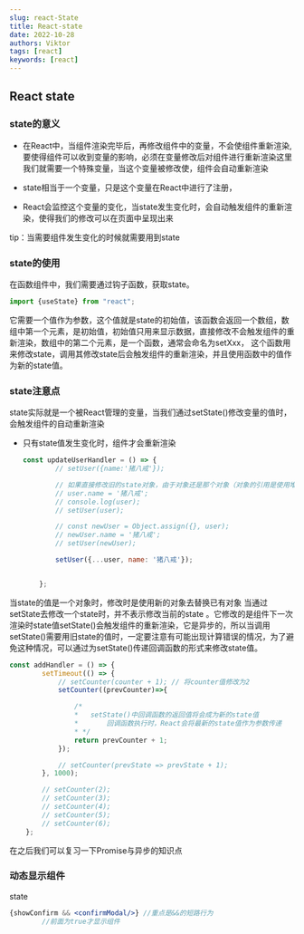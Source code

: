 ```yaml
---
slug: react-State
title: React-state
date: 2022-10-28
authors: Viktor
tags: [react]
keywords: [react]
---
```

<!-- truncate -->
## React state

### state的意义

- 在React中，当组件渲染完毕后，再修改组件中的变量，不会使组件重新渲染,要使得组件可以收到变量的影响，必须在变量修改后对组件进行重新渲染这里我们就需要一个特殊变量，当这个变量被修改使，组件会自动重新渲染

- state相当于一个变量，只是这个变量在React中进行了注册，

- React会监控这个变量的变化，当state发生变化时，会自动触发组件的重新渲染，使得我们的修改可以在页面中呈现出来

tip：当需要组件发生变化的时候就需要用到state

### state的使用

在函数组件中，我们需要通过钩子函数，获取state。

  ```js
  import {useState} from "react";
  ```

它需要一个值作为参数，这个值就是state的初始值，该函数会返回一个数组，数组中第一个元素，是初始值，初始值只用来显示数据，直接修改不会触发组件的重新渲染，数组中的第二个元素，是一个函数，通常会命名为setXxx， 这个函数用来修改state，调用其修改state后会触发组件的重新渲染，并且使用函数中的值作为新的state值。

### state注意点

state实际就是一个被React管理的变量，当我们通过setState()修改变量的值时，会触发组件的自动重新渲染

- 只有state值发生变化时，组件才会重新渲染

  ```jsx
  const updateUserHandler = () => {
          // setUser({name:'猪八戒'});
  
          // 如果直接修改旧的state对象，由于对象还是那个对象（对象的引用是使用堆的地址，内容的改变不会改变堆的地址），所以不会生效
          // user.name = '猪八戒';
          // console.log(user);
          // setUser(user);
  
          // const newUser = Object.assign({}, user);
          // newUser.name = '猪八戒';
          // setUser(newUser);
  
          setUser({...user, name: '猪八戒'});
  
  
      };
  ```

当state的值是一个对象时，修改时是使用新的对象去替换已有对象
当通过setState去修改一个state时，并不表示修改当前的state
。它修改的是组件下一次渲染时state值setState()会触发组件的重新渲染，它是异步的，所以当调用setState()需要用旧state的值时，一定要注意有可能出现计算错误的情况，为了避免这种情况，可以通过为setState()传递回调函数的形式来修改state值。

  ```jsx
  const addHandler = () => {
          setTimeout(() => {
              // setCounter(counter + 1); // 将counter值修改为2
              setCounter((prevCounter)=>{
  
                  /*
                  *   setState()中回调函数的返回值将会成为新的state值
                  *       回调函数执行时，React会将最新的state值作为参数传递
                  * */
                  return prevCounter + 1;
              });
  
              // setCounter(prevState => prevState + 1);
          }, 1000);
  
          // setCounter(2);
          // setCounter(3);
          // setCounter(4);
          // setCounter(5);
          // setCounter(6);
      };
  ```

  在之后我们可以复习一下Promise与异步的知识点

### 动态显示组件

state

```jsx
{showConfirm && <confirmModal/>} //重点是&&的短路行为
        //前面为true才显示组件
```
